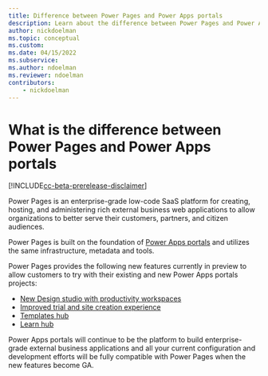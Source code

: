 ```yaml
---
title: Difference between Power Pages and Power Apps portals
description: Learn about the difference between Power Pages and Power Apps portals
author: nickdoelman
ms.topic: conceptual
ms.custom: 
ms.date: 04/15/2022
ms.subservice:
ms.author: ndoelman
ms.reviewer: ndoelman
contributors:
    - nickdoelman
---
```


# What is the difference between Power Pages and Power Apps portals

[!INCLUDE[cc-beta-prerelease-disclaimer](includes/cc-beta-prerelease-disclaimer.md)]

Power Pages is an enterprise-grade low-code SaaS platform for creating, hosting, and administering rich external business web applications to allow organizations to better serve their customers, partners, and citizen audiences.

Power Pages is built on the foundation of [Power Apps portals](/power-apps/maker/portals/) and utilizes the same infrastructure, metadata and tools.

Power Pages provides the following new features currently in preview to allow customers to try with their existing and new Power Apps portals projects:

- [New Design studio with productivity workspaces](getting-started/use-design-studio.md)
- [Improved trial and site creation experience](getting-started/trial-signup.md)
- [Templates hub](templates/index.md)
- [Learn hub](getting-started/use-learnhub.md)

Power Apps portals will continue to be the platform to build enterprise-grade external business applications and all your current configuration and development efforts will be fully compatible with Power Pages when the new features become GA.
